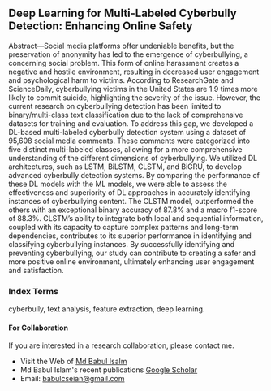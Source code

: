 
## Deep Learning for Multi-Labeled Cyberbully Detection: Enhancing Online Safety

Abstract—Social media platforms offer undeniable benefits,
but the preservation of anonymity has led to the emergence
of cyberbullying, a concerning social problem. This form of
online harassment creates a negative and hostile environment,
resulting in decreased user engagement and psychological harm
to victims. According to ResearchGate and ScienceDaily, cyberbullying
victims in the United States are 1.9 times more
likely to commit suicide, highlighting the severity of the issue.
However, the current research on cyberbullying detection has
been limited to binary/multi-class text classification due to the
lack of comprehensive datasets for training and evaluation.
To address this gap, we developed a DL-based multi-labeled
cyberbully detection system using a dataset of 95,608 social
media comments. These comments were categorized into five
distinct multi-labeled classes, allowing for a more comprehensive
understanding of the different dimensions of cyberbullying. We
utilized DL architectures, such as LSTM, BiLSTM, CLSTM,
and BiGRU, to develop advanced cyberbully detection systems.
By comparing the performance of these DL models with the
ML models, we were able to assess the effectiveness and superiority
of DL approaches in accurately identifying instances of
cyberbullying content. The CLSTM model, outperformed the
others with an exceptional binary accuracy of 87.8% and a
macro f1-score of 88.3%. CLSTM’s ability to integrate both local
and sequential information, coupled with its capacity to capture
complex patterns and long-term dependencies, contributes to its
superior performance in identifying and classifying cyberbullying
instances. By successfully identifying and preventing cyberbullying,
our study can contribute to creating a safer and more positive
online environment, ultimately enhancing user engagement and
satisfaction.

### Index Terms
cyberbully, text analysis, feature extraction, deep
learning. 

#### For Collaboration 
If you are interested in a research collaboration, please contact me. 
* Visit the Web of [Md Babul Isalm ](https://babulcseian.github.io/)
*  Md Babul Islam's recent publications [Google Scholar](https://scholar.google.com/citations?user=Zaf5EhQAAAAJ&hl=en&authuser=1)
* Email: babulcseian@gmail.com
